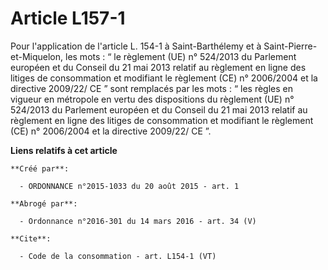 # Article L157-1

Pour l'application de l'article L. 154-1 à Saint-Barthélemy et à Saint-Pierre-et-Miquelon, les mots : “ le règlement (UE) n°
524/2013 du Parlement européen et du Conseil du 21 mai 2013 relatif au règlement en ligne des litiges de consommation et
modifiant le règlement (CE) n° 2006/2004 et la directive 2009/22/ CE ” sont remplacés par les mots : “ les règles en vigueur
en métropole en vertu des dispositions du règlement (UE) n° 524/2013 du Parlement européen et du Conseil du 21 mai 2013
relatif au règlement en ligne des litiges de consommation et modifiant le règlement (CE) n° 2006/2004 et la directive
2009/22/ CE ”.

**Liens relatifs à cet article**

	**Créé par**:

	  - ORDONNANCE n°2015-1033 du 20 août 2015 - art. 1

	**Abrogé par**:

	  - Ordonnance n°2016-301 du 14 mars 2016 - art. 34 (V)

	**Cite**:

	  - Code de la consommation - art. L154-1 (VT)
